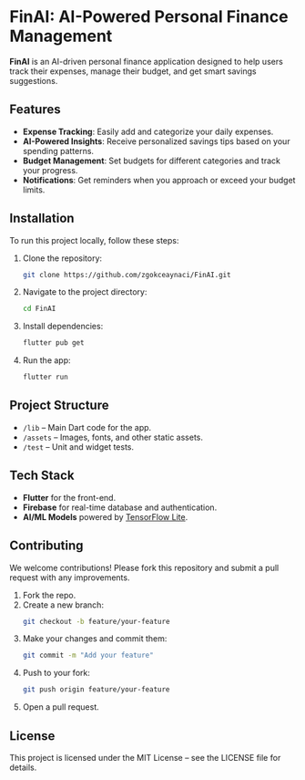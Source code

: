 # FinAI: AI-Powered Personal Finance Management

**FinAI** is an AI-driven personal finance application designed to help users track their expenses, manage their budget, and get smart savings suggestions.

## Features
- **Expense Tracking**: Easily add and categorize your daily expenses.
- **AI-Powered Insights**: Receive personalized savings tips based on your spending patterns.
- **Budget Management**: Set budgets for different categories and track your progress.
- **Notifications**: Get reminders when you approach or exceed your budget limits.

## Installation
To run this project locally, follow these steps:

1. Clone the repository:
    ```bash
    git clone https://github.com/zgokceaynaci/FinAI.git
    ```
2. Navigate to the project directory:
    ```bash
    cd FinAI
    ```
3. Install dependencies:
    ```bash
    flutter pub get
    ```
4. Run the app:
    ```bash
    flutter run
    ```

## Project Structure
- `/lib` – Main Dart code for the app.
- `/assets` – Images, fonts, and other static assets.
- `/test` – Unit and widget tests.

## Tech Stack
- **Flutter** for the front-end.
- **Firebase** for real-time database and authentication.
- **AI/ML Models** powered by [TensorFlow Lite](https://www.tensorflow.org/lite).

## Contributing
We welcome contributions! Please fork this repository and submit a pull request with any improvements.

1. Fork the repo.
2. Create a new branch:
    ```bash
    git checkout -b feature/your-feature
    ```
3. Make your changes and commit them:
    ```bash
    git commit -m "Add your feature"
    ```
4. Push to your fork:
    ```bash
    git push origin feature/your-feature
    ```
5. Open a pull request.

## License
This project is licensed under the MIT License – see the LICENSE file for details.

